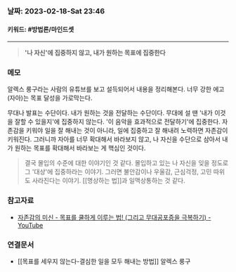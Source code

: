 ### 날짜:   2023-02-18-Sat 23:46
#### 키워드: #방법론/마인드셋 
-----
>**'나 자신'에 집중하지 않고, 내가 원하는 목표에 집중한다**

### 메모

알렉스 룽구라는 사람의 유튜브를 보고 설득되어서 내용을 정리해본다.
너무 강한 에고(자아)는 목표 달성을 가로막는다.

무대나 발표는 수단이다. 내가 원하는 것을 전달하는 수단이다. 무대에 설 땐 '내가 이것을 잘할 수 있을지'에 집중하지 않는다. '이 음악을 효과적으로 전달하기'에 집중한다.
자존감을 키워야 일을 잘 해내는 것이 아니라, 일에 집중하고 잘 해내려 노력하면 자존감이 키워진다. 그러니까 자아를 너무 확대해서 바라보지 않고, 나 자신을 수단으로 삼아서 내가 원하는 목표를 확대해서 바라보는 게 핵심인 것이다.

>결국 몰입의 수준에 대한 이야기인 것 같다. 몰입하고 있는 나 자신을 잊을 정도로 그 '대상'에 집중하라는 이야기. 그러면 불안감이나 우울감, 근심걱정, 고민 따위도 사라진다는 이야기. [[명상하는 법]]과 일맥상통하는 것 같다.



### 참고자료
- [자존감의 미신 - 목표를 쿨하게 이루는 법! (그리고 무대공포증을 극복하기) - YouTube](https://www.youtube.com/watch?v=qVgpfA40a98)

### 연결문서
- [[목표를 세우지 않는다-결심한 일을 모두 해내는 방법]] 알렉스 룽구

 
